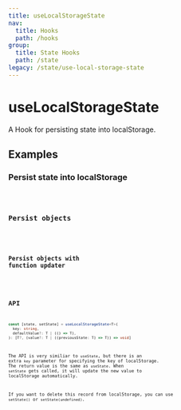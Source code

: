 ```yaml
---
title: useLocalStorageState
nav:
  title: Hooks
  path: /hooks
group:
  title: State Hooks
  path: /state
legacy: /state/use-local-storage-state
---
```


# useLocalStorageState

A Hook for persisting state into localStorage.

## Examples

### Persist state into localStorage

<code src="./demo/demo1.tsx" />

### Persist objects

<code src="./demo/demo2.tsx" />

### Persist objects with function updater

<code src="./demo/demo3.tsx" />

## API

```typescript
const [state, setState] = useLocalStorageState<T>(
  key: string,
  defaultValue?: T | (() => T),
): [T?, (value?: T | ((previousState: T) => T)) => void]
```

The API is very similiar to `useState`, but there is an extra `key` parameter for specifying the key of localStorage. The return value is the same as `useState`. When `setState` gets called, it will update the new value to localStorage automatically.

If you want to delete this record from localStorage, you can use `setState()` or `setState(undefined)`.
